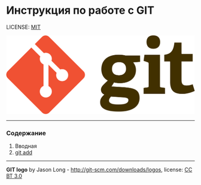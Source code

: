 # Инструкция по работе с GIT

LICENSE: [MIT](./license.md)

![Logo Git](./assets/logo-git.png)

---

### Содержание
1. Вводная
2. [git add](/add.md)

---

**GIT logo** by Jason Long - http://git-scm.com/downloads/logos, license: [CC BT 3.0](https://creativecommons.org/licenses/by/3.0)


